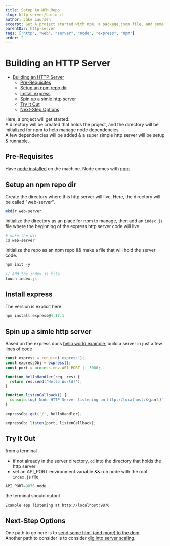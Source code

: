 ```yaml
---
title: Setup An NPM Repo
slug: http-server/build-it
author: Jake Laursen
excerpt: Get A project started with npm, a package.json file, and some dependencies
parentDir: http-server
tags: ["http", "web", "server", "node", "express", "npm"]
order: 2
---
```


# Building an HTTP Server

- [Building an HTTP Server](#building-an-http-server)
  - [Pre-Requisites](#pre-requisites)
  - [Setup an npm repo dir](#setup-an-npm-repo-dir)
  - [Install express](#install-express)
  - [Spin up a simle http server](#spin-up-a-simle-http-server)
  - [Try It Out](#try-it-out)
  - [Next-Step Options](#next-step-options)

Here, a project will get started.  
A directory will be created that holds the project, and the directory will be initialized for npm to help manage node dependencies.  
A few dependencies will be added & a super simple http server will be setup & runnable.

## Pre-Requisites

Have [node installed](https://nodejs.org/en/download/) on the machine. Node comes with [npm](https://www.npmjs.com/)

## Setup an npm repo dir

Create the directory where this http server will live. Here, the directory will be called "web-server".

```bash
mkdir web-server
```

Initialize the directory as an place for npm to manage, then add an `index.js` file where the beginning of the express http server code will live.

```bash
# make the dir
cd web-server
```

Initialize the repo as an npm repo && make a file that will hold the server code.

```js
npm init -y

// add the index.js file
touch index.js
```

## Install express

The version is explicit here

```js
npm install express@4.17.1
```

## Spin up a simle http server

Based on the express docs [hello world example](https://expressjs.com/en/starter/hello-world.html), build a server in just a few lines of code

```js
const express = require('express');
const expressObj = express();
const port = process.env.API_PORT || 3000;

function helloHandler(req, res) {
  return res.send('Hello World!');
}

function listenCallback() {
  console.log(`Node HTTP Server listening on http://localhost:${port}`);
}

expressObj.get('/', helloHandler);

expressObj.listen(port, listenCallback);
```

## Try It Out

from a terminal

- if not already in the server directory, `cd` into the directory that holds the http server
- set an API_PORT environment variable && run node with the root `index.js` file

```js
API_PORT=9876 node .
```

the terminal should output

```bash
Example app listening at http://localhost:9876
```

## Next-Step Options

One path to go here is to [send some html (and more) to the dom](./render-docs).  
Another path to consider is to consider [dig into server scaling](/./../http-server-scaling).

